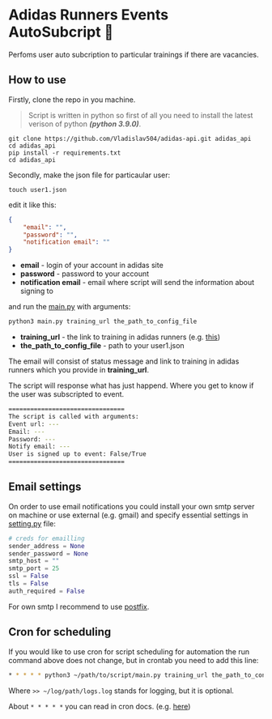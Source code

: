# Adidas Runners Events AutoSubcript :runner:
Perfoms user auto subcription to particular trainings if there are vacancies.

## How to use
Firstly, clone the repo in you machine.
> Script is written in python so first of all you need to install the latest verison of python ***(python 3.9.0)***.
```
git clone https://github.com/Vladislav504/adidas-api.git adidas_api
cd adidas_api
pip install -r requirements.txt
cd adidas_api
```
Secondly, make the json file for particaular user:
```
touch user1.json
```
edit it like this:
```json
{
    "email": "",
    "password": "",
    "notification email": ""
}
```
* **email** - login of your account in adidas site
* **password** - password to your account
* **notification email** - email where script will send the information about signing to

and run the [main.py](/adidas_api/main.py) with arguments:
```bash
python3 main.py training_url the_path_to_config_file
```
* **training_url** - the link to training in adidas runners (e.g. [this](https://www.adidas.ru/adidasrunners/community/moscow/event/womens-run-189?cm_sp=RUNNING_HUB-_-LOGGEDIN-_-WOMENS-RUN-189))
* **the_path_to_config_file** - path to your user1.json

The email will consist of status message and link to training in adidas runners which you provide in **training_url**.

The script will response what has just happend. Where you get to know if the user was subscripted to event.
```bash
================================
The script is called with arguments: 
Event url: ---
Email: ---
Password: ---
Notify email: ---
User is signed up to event: False/True
================================
```

## Email settings
On order to use email notifications you could install your own smtp server on machine or use external (e.g. gmail) and specify essential settings in [setting.py](/adidas_api/settings.py) file:
```python
# creds for emailling
sender_address = None
sender_password = None
smtp_host = ""
smtp_port = 25
ssl = False
tls = False
auth_required = False
```
For own smtp I recommend to use [postfix](https://www.digitalocean.com/community/tutorials/how-to-install-and-configure-postfix-as-a-send-only-smtp-server-on-ubuntu-18-04-ru).
## Cron for scheduling
If you would like to use cron for script scheduling for automation the run command above does not change, but in crontab you need to add this line:
```bash
* * * * * python3 ~/path/to/script/main.py training_url the_path_to_config_file >> ~/log/path/logs.log
```
Where ```>> ~/log/path/logs.log``` stands for logging, but it is optional.

About ```* * * * *``` you can read in cron docs. (e.g. [here](https://www.digitalocean.com/community/tutorials/how-to-use-cron-to-automate-tasks-ubuntu-1804-ru))